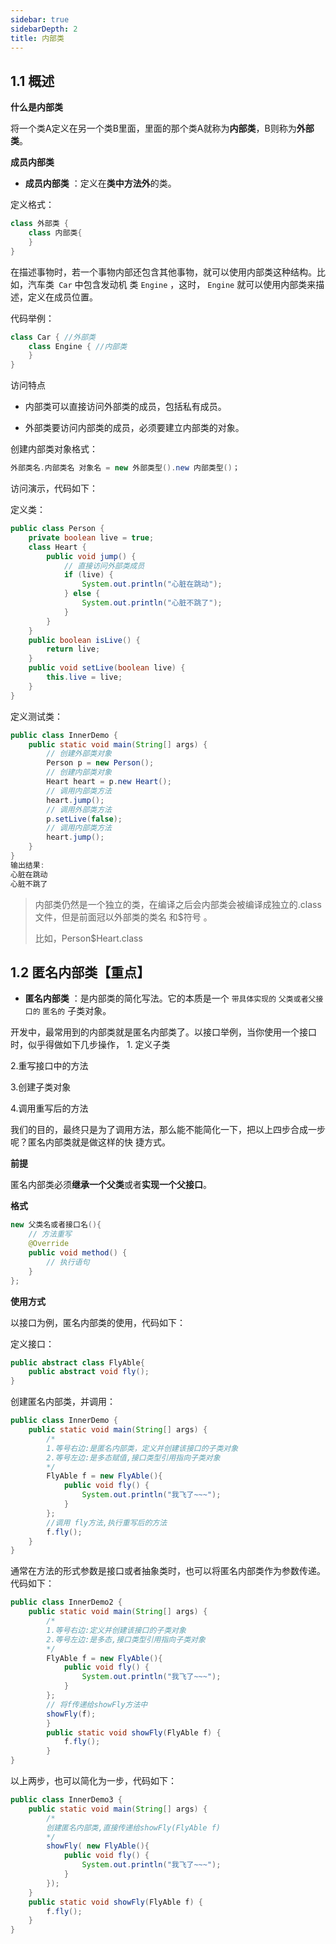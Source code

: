 ```yaml
---
sidebar: true
sidebarDepth: 2
title: 内部类
---
```

## 1.1 概述

**什么是内部类** 

将一个类A定义在另一个类B里面，里面的那个类A就称为**内部类**，B则称为**外部类**。

**成员内部类**

- **成员内部类** ：定义在**类中方法外**的类。

定义格式：

```java
class 外部类 {
    class 内部类{
    }
}
```

在描述事物时，若一个事物内部还包含其他事物，就可以使用内部类这种结构。比如，汽车类` Car` 中包含发动机 类 `Engine` ，这时， `Engine` 就可以使用内部类来描述，定义在成员位置。

代码举例：

```java
class Car { //外部类
    class Engine { //内部类
    }
}
```

访问特点

- 内部类可以直接访问外部类的成员，包括私有成员。 

- 外部类要访问内部类的成员，必须要建立内部类的对象。

创建内部类对象格式：

```java
外部类名.内部类名 对象名 = new 外部类型().new 内部类型()；
```

访问演示，代码如下： 

定义类：

```java
public class Person {
    private boolean live = true;
    class Heart {
        public void jump() {
            // 直接访问外部类成员
            if (live) {
            	System.out.println("心脏在跳动");
            } else {
            	System.out.println("心脏不跳了");
            }
        }
    }
    public boolean isLive() {
    	return live;
    }
    public void setLive(boolean live) {
    	this.live = live;
    }
}

```

定义测试类：

```java
public class InnerDemo {
	public static void main(String[] args) {
        // 创建外部类对象
        Person p = new Person();
        // 创建内部类对象
        Heart heart = p.new Heart();
        // 调用内部类方法
        heart.jump();
        // 调用外部类方法
        p.setLive(false);
        // 调用内部类方法
        heart.jump();
    }
}
输出结果:
心脏在跳动
心脏不跳了
```

> 内部类仍然是一个独立的类，在编译之后会内部类会被编译成独立的.class文件，但是前面冠以外部类的类名 和$符号 。 
>
> 比如，Person$Heart.class

## 1.2 匿名内部类【重点】

- **匿名内部类** ：是内部类的简化写法。它的本质是一个 `带具体实现的` `父类或者父接口的` `匿名的` 子类对象。

开发中，最常用到的内部类就是匿名内部类了。以接口举例，当你使用一个接口时，似乎得做如下几步操作， 1. 定义子类 

2.重写接口中的方法 

3.创建子类对象 

4.调用重写后的方法 

我们的目的，最终只是为了调用方法，那么能不能简化一下，把以上四步合成一步呢？匿名内部类就是做这样的快 捷方式。

**前提**

匿名内部类必须**继承一个父类**或者**实现一个父接口**。

**格式**

```java
new 父类名或者接口名(){
    // 方法重写
    @Override
    public void method() {
    	// 执行语句
    }
};
```

**使用方式**

以接口为例，匿名内部类的使用，代码如下：

定义接口：

```java
public abstract class FlyAble{
	public abstract void fly();
}
```

创建匿名内部类，并调用：

```java
public class InnerDemo {
    public static void main(String[] args) {
        /*
        1.等号右边:是匿名内部类，定义并创建该接口的子类对象
        2.等号左边:是多态赋值,接口类型引用指向子类对象
        */
        FlyAble f = new FlyAble(){
            public void fly() {
                System.out.println("我飞了~~~");
            }
        };
        //调用 fly方法,执行重写后的方法
        f.fly();
    }
}

```

通常在方法的形式参数是接口或者抽象类时，也可以将匿名内部类作为参数传递。代码如下：

```java
public class InnerDemo2 {
    public static void main(String[] args) {
        /*
        1.等号右边:定义并创建该接口的子类对象
        2.等号左边:是多态,接口类型引用指向子类对象
        */
        FlyAble f = new FlyAble(){
            public void fly() {
            	System.out.println("我飞了~~~");
            }
        };
        // 将f传递给showFly方法中
        showFly(f);
        }
        public static void showFly(FlyAble f) {
        	f.fly();
        }
}

```

以上两步，也可以简化为一步，代码如下：

```java
public class InnerDemo3 {
    public static void main(String[] args) {
        /*
        创建匿名内部类,直接传递给showFly(FlyAble f)
        */
        showFly( new FlyAble(){
            public void fly() {
            	System.out.println("我飞了~~~");
    		}
    	});
    }
    public static void showFly(FlyAble f) {
    	f.fly();
    }
}
```

